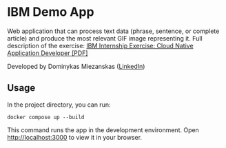 # IBM Demo App

Web application that can process text data (phrase, sentence, or complete article) and produce the most relevant GIF image representing it. Full description of the exercise: [IBM Internship Exercise: Cloud Native Application Developer [PDF]](https://krb.brassring.com/JetStream/500/Presentation/Template/ASP/Candidate/Todo/CandidateProfileDwnld.asp?filename=%40gSuNFQ%2fdq%2bJBbwWCWFm2jJQgHIGpb%2bMnTAh61KPu0EDTm7lk%2fbFdGpTFI%2f5TzJAMS1ij6HU7vq%2fBcEghUnSWIQ%2ftRf8dzIP51AiQsJGGYQrsyUERUGmASZY3YPhuSNXbQaqZNWnxHPA2EO3zTsWe%2f9EpYDtpbfeqNckDGMK8FYFCRkQkz0e1OAevCghNJ%2b3LJkSJFmxMDnpNn3JT5vVR27UGCvw2umXkhwOITtMcDNbXSd8aqJfxKDRxxhehXMpIM1Uxj5I9jYvOw1TPI0XDFRdulKUyA5ao55gozG7buo9y2OCiMEix1sde59%2bhLrG8&EmailTemplate=true)

Developed by Dominykas Miezanskas ([LinkedIn](https://www.linkedin.com/in/dominykas-miezanskas/))

## Usage

In the project directory, you can run:
```
docker compose up --build
```

This command runs the app in the development environment. Open [http://localhost:3000](http://localhost:3000) to view it in your browser.
